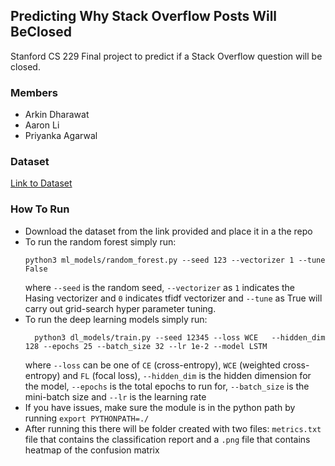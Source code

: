 ## Predicting Why Stack Overflow Posts Will BeClosed
Stanford CS 229 Final project to predict if a Stack Overflow question will be closed.

### Members
- Arkin Dharawat
- Aaron Li
- Priyanka Agarwal

### Dataset
[Link to Dataset](https://drive.google.com/file/d/16qjabPSavM8DRulRJ2edvEQxIQwOHApb/view?usp=sharing)

### How To Run
  - Download the dataset from the link provided and place it in a the repo
  - To run the random forest simply run:
    ```shell script
    python3 ml_models/random_forest.py --seed 123 --vectorizer 1 --tune False
    ```
    where `--seed` is the random seed, `--vectorizer` as `1` indicates the Hasing vectorizer and `0` indicates tfidf vectorizer and `--tune` as True will carry out grid-search hyper parameter tuning.
  -  To run the deep learning models simply run:
      ```shell script
        python3 dl_models/train.py --seed 12345 --loss WCE   --hidden_dim 128 --epochs 25 --batch_size 32 --lr 1e-2 --model LSTM    
     ```
      where `--loss` can be one of `CE` (cross-entropy), `WCE` (weighted cross-entropy) and `FL` (focal loss),  `--hidden_dim` is the hidden dimension for the model, `--epochs` is the total epochs to run for, `--batch_size` is the mini-batch size and `--lr` is the learning rate
  - If you have issues, make sure the module is in the python path by running `export PYTHONPATH=./`
  - After running this there will be folder created with two files: `metrics.txt` file that contains the classification report and a `.png` file that contains heatmap of the confusion matrix
    